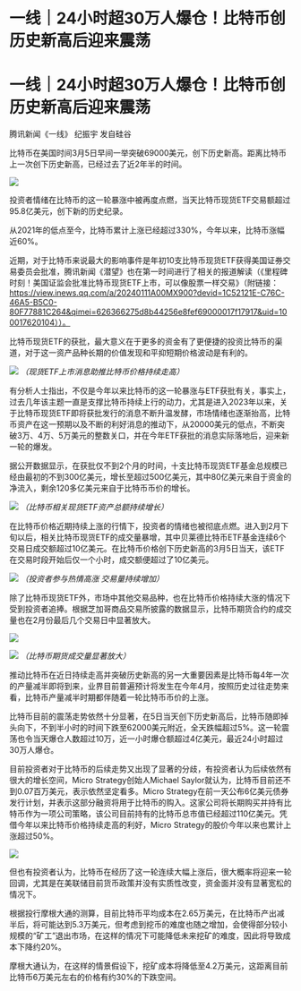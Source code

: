# 一线｜24小时超30万人爆仓！比特币创历史新高后迎来震荡

# 一线｜24小时超30万人爆仓！比特币创历史新高后迎来震荡

腾讯新闻《一线》 纪振宇 发自硅谷

比特币在美国时间3月5日早间一举突破69000美元，创下历史新高。距离比特币上一次创下历史新高，已经过去了近2年半的时间。

![](https://inews.gtimg.com/news_bt/Og5PDAu85OjQw8jwavs7kD0jBxT1GhbK1pLRdyCSLK5AkAA/1000)

投资者情绪在比特币的这一轮暴涨中被再度点燃，当天比特币现货ETF交易额超过95.8亿美元，创下新的历史纪录。

从2021年的低点至今，比特币累计上涨已经超过330%，今年以来，比特币涨幅近60%。

近期，对于比特币来说最大的影响事件是年初10支比特币现货ETF获得美国证券交易委员会批准，腾讯新闻《潜望》也在第一时间进行了相关的报道解读（《里程碑时刻！美国证监会批准比特币现货ETF上市，可以像股票一样交易》（附链接：https://view.inews.qq.com/a/20240111A00MX900?devid=1C52121E-C76C-46A5-B5C0-80F77881C264&qimei=626366275d8b44256e8fef69000017f17917&uid=100017620104））。

比特币现货ETF的获批，最大意义在于更多的资金有了更便捷的投资比特币的渠道，对于这一资产品种长期的价值发现和平抑短期价格波动是有利的。

![](https://inews.gtimg.com/news_bt/Oov8Ba1eTxymM20tB7nUuXAuTPKY6wEFQsOLehy0l4L2oAA/1000)
_（现货ETF上市消息助推比特币价格持续走高）_

有分析人士指出，不仅是今年以来比特币的这一轮暴涨与ETF获批有关，事实上，过去几年该主题一直是支撑比特币持续上行的动力，尤其是进入2023年以来，关于比特币现货ETF即将获批发行的消息不断升温发酵，市场情绪也逐渐抬高，比特币资产在这一预期以及不断的利好消息的推动下，从20000美元的低点，不断突破3万、4万、5万美元的整数关口，并在今年ETF获批的消息实际落地后，迎来新一轮的爆发。

据公开数据显示，在获批仅不到2个月的时间，十支比特币现货ETF基金总规模已经由最初的不到300亿美元，增长至超过500亿美元，其中80亿美元来自于资金的净流入，剩余120多亿美元来自于比特币币价的增长。

![](https://inews.gtimg.com/news_bt/O6Fu2vqVQ3ZL6CqLRVdqqDTXMahfwD_AYECqzPONSks54AA/1000)
_（比特币相关现货ETF资产总额持续增长）_

在比特币价格近期持续上涨的行情下，投资者的情绪也被彻底点燃。进入到2月下旬以后，相关比特币现货ETF的成交量暴增，其中贝莱德比特币ETF基金连续6个交易日成交额超过10亿美元。在比特币价格创下历史新高的3月5日当天，该ETF在交易时段开始后仅一个小时，成交额便超过了10亿美元。

![](https://inews.gtimg.com/news_bt/Od0HzFSS3KWhScOOJy4Hvi_swsUBAA0Aps0BtowrKc9xUAA/1000)
_（投资者参与热情高涨 交易量持续增加）_

除了比特币现货ETF外，市场中其他交易品种，也在比特币价格持续大涨的情况下受到投资者追捧。根据芝加哥商品交易所披露的数据显示，比特币期货合约的成交量也在2月份最后几个交易日中显著放大。

![](https://inews.gtimg.com/news_bt/O12MRYH0-NkHTB4aeiXPTpSxz7VlLZrrEcneDGcE2Df4AAA/1000)

![](https://inews.gtimg.com/news_bt/OyViGzwlzCdbKS89r884LCBu77bd9xATooUcdTmAEdXvYAA/1000)
_（比特币期货成交量显著放大）_

推动比特币在近日持续走高并突破历史新高的另一大重要因素是比特币每4年一次的产量减半即将到来，业界目前普遍预计将发生在今年4月，按照历史过往走势来看，比特币产量减半时期都伴随着一轮比特币币价的上涨。

比特币目前的震荡走势依然十分显著，在5日当天创下历史新高后，比特币随即掉头向下，不到半小时的时间下跌至62000美元附近，全天跌幅超过5%。这一轮震荡也令当天爆仓人数超过10万，近一小时爆仓额超过4亿美元，最近24小时超过30万人爆仓。

目前投资者对于比特币的后续走势又出现了显著的分歧，有投资者认为后续依然有很大的增长空间，Micro Strategy创始人Michael
Saylor就认为，比特币目前还不到0.07百万美元，表示依然坚定看多。Micro
Strategy在前一天公布6亿美元债券发行计划，并表示这部分融资将用于比特币的购入。这家公司将长期购买并持有比特币作为一项公司策略，该公司目前持有的比特币总市值已经超过110亿美元。凭借今年以来比特币价格持续走高的利好，Micro
Strategy的股价今年以来也累计上涨超过50%。

![](https://inews.gtimg.com/news_bt/OFZ0gFpPVuQ4sawIx_MozP02fp-U4MwaH7OHeDo2pPKRoAA/1000)

但也有投资者认为，比特币在经历了这一轮连续大幅上涨后，很大概率将迎来一轮回调，尤其是在美联储目前货币政策并没有实质性改变，资金面并没有显著宽松的情况下。

根据投行摩根大通的测算，目前比特币平均成本在2.65万美元，在比特币产出减半后，将可能达到5.3万美元，但考虑到挖币的难度也随之增加，会使得部分较小规模的“矿工”退出市场，在这样的情况下可能降低未来挖矿的难度，因此将导致成本下降约20%。

摩根大通认为，在这样的情景假设下，挖矿成本将降低至4.2万美元，这距离目前比特币6万美元左右的价格有约30%的下跌空间。

